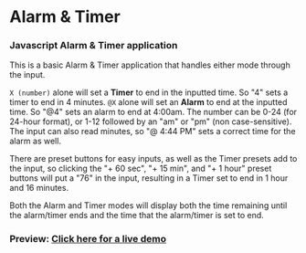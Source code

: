 # Alarm & Timer
### Javascript Alarm & Timer application

This is a basic Alarm & Timer application that handles either mode through the input.

`X (number)` alone will set a **Timer** to end in the inputted time. So "4" sets a timer to end in 4 minutes.
`@X` alone will set an **Alarm** to end at the inputted time. So "@4" sets an alarm to end at 4:00am. The number can be 0-24 (for 24-hour format), or 1-12 followed by an "am" or "pm" (non case-sensitive). The input can also read minutes, so "@ 4:44 PM" sets a correct time for the alarm as well.

There are preset buttons for easy inputs, as well as the Timer presets add to the input, so clicking the "+ 60 sec", "+ 15 min", and "+ 1 hour" preset buttons will put a "76" in the input, resulting in a Timer set to end in 1 hour and 16 minutes.

Both the Alarm and Timer modes will display both the time remaining until the alarm/timer ends and the time that the alarm/timer is set to end.

### Preview: [Click here for a live demo](https://kylbutlr.github.io/alarm-timer/)
